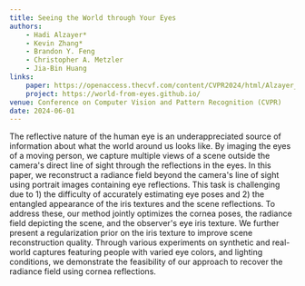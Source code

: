 ```yaml
---
title: Seeing the World through Your Eyes
authors:
    - Hadi Alzayer*
    - Kevin Zhang*
    - Brandon Y. Feng
    - Christopher A. Metzler
    - Jia-Bin Huang
links:
    paper: https://openaccess.thecvf.com/content/CVPR2024/html/Alzayer_Seeing_the_World_through_Your_Eyes_CVPR_2024_paper.html
    project: https://world-from-eyes.github.io/
venue: Conference on Computer Vision and Pattern Recognition (CVPR)
date: 2024-06-01
---
```


The reflective nature of the human eye is an underappreciated source of information about what the world around us looks like. By imaging the eyes of a moving person, we capture multiple views of a scene outside the camera's direct line of sight through the reflections in the eyes. In this paper, we reconstruct a radiance field beyond the camera's line of sight using portrait images containing eye reflections.
This task is challenging due to 1) the difficulty of accurately estimating eye poses and 2) the entangled appearance of the iris textures and the scene reflections. To address these, our method jointly optimizes the cornea poses, the radiance field depicting the scene, and the observer's eye iris texture. We further present a regularization prior on the iris texture to improve scene reconstruction quality. Through various experiments on synthetic and real-world captures featuring people with varied eye colors, and lighting conditions, we demonstrate the feasibility of our approach to recover the radiance field using cornea reflections.
